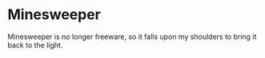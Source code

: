 # Minesweeper
Minesweeper is no longer freeware, so it falls upon my shoulders to bring it back to the light.
